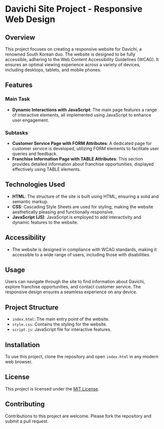 # Davichi Site Project - Responsive Web Design

## Overview
This project focuses on creating a responsive website for Davichi, a renowned South Korean duo. The website is designed to be fully accessible, adhering to the Web Content Accessibility Guidelines (WCAG). It ensures an optimal viewing experience across a variety of devices, including desktops, tablets, and mobile phones.

## Features
### Main Task
- **Dynamic Interactions with JavaScript**: The main page features a range of interactive elements, all implemented using JavaScript to enhance user engagement.

### Subtasks
- **Customer Service Page with FORM Attributes**: A dedicated page for customer service is developed, utilizing FORM elements to facilitate user queries and feedback.
- **Franchise Information Page with TABLE Attributes**: This section provides detailed information about franchise opportunities, displayed effectively using TABLE elements.

## Technologies Used
- **HTML**: The structure of the site is built using HTML, ensuring a solid and semantic markup.
- **CSS**: Cascading Style Sheets are used for styling, making the website aesthetically pleasing and functionally responsive.
- **JavaScript (JS)**: JavaScript is employed to add interactivity and dynamic features to the website.

## Accessibility
- The website is designed in compliance with WCAG standards, making it accessible to a wide range of users, including those with disabilities.

## Usage
Users can navigate through the site to find information about Davichi, explore franchise opportunities, and contact customer service. The responsive design ensures a seamless experience on any device.

## Project Structure
- `index.html`: The main entry point of the website.
- `style.css`: Contains the styling for the website.
- `script.js`: JavaScript file for interactive features.

## Installation
To use this project, clone the repository and open `index.html` in any modern web browser.

## License
This project is licensed under the [MIT License](LICENSE).

## Contributing
Contributions to this project are welcome. Please fork the repository and submit a pull request.

